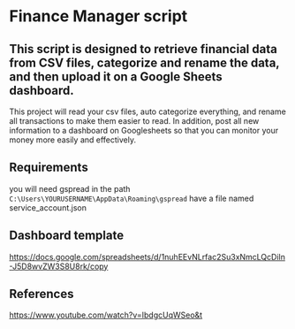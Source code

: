 # Finance Manager script

## This script is designed to retrieve financial data from CSV files, categorize and rename the data, and then upload it on a Google Sheets dashboard.

This project will read your csv files, auto categorize everything, and rename all transactions to make them easier to read. In addition, post all new information to a dashboard on Googlesheets so that you can monitor your money more easily and effectively.

Requirements
------------
you will need gspread in the path `C:\Users\YOURUSERNAME\AppData\Roaming\gspread` have a file named service_account.json


Dashboard template
------------
https://docs.google.com/spreadsheets/d/1nuhEEvNLrfac2Su3xNmcLQcDiln-J5D8wvZW3S8U8rk/copy


References
------------
https://www.youtube.com/watch?v=IbdgcUqWSeo&t